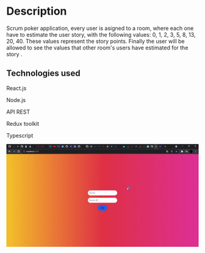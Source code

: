 # Description

Scrum poker application, every user is asigned to a room, where
each one have to estimate the user story, with the following
values: 0, 1, 2, 3, 5, 8, 13, 20, 40. These values
represent the story points. Finally the user will be allowed to
see the values that other room's users have estimated for the story .

## Technologies used
React.js

Node.js

API REST

Redux toolkit

Typescript

![Alt Text](https://raw.githubusercontent.com/Juandcode/Scrum-poker/master/ezgif-2-974cfe5cc4ed.gif)
